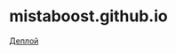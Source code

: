 # mistaboost.github.io

[Деплой](https://machapurin.github.io/mistaboost.github.io/ "Перейти на сайт")